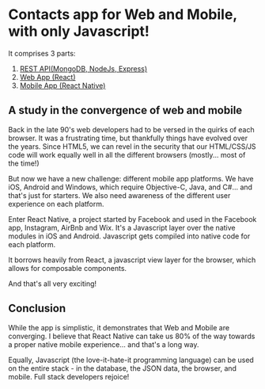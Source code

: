 # Contacts app for Web and Mobile, with only Javascript!

It comprises 3 parts:
1. [REST API(MongoDB, NodeJs, Express)](https://github.com/gregartemides/contacts-api)
2. [Web App (React)](https://github.com/gregartemides/contacts-web-app)
3. [Mobile App (React Native)](https://github.com/gregartemides/contacts-mobile-app)
<!-- more -->

## A study in the convergence of web and mobile

Back in the late 90's web developers had to be versed in the quirks of each browser. It was a frustrating time, but thankfully things have evolved over the years. Since HTML5, we can revel in the security that our HTML/CSS/JS code will work equally well in all the different browsers (mostly... most of the time!)

But now we have a new challenge: different mobile app platforms. We have iOS, Android and Windows, which require Objective-C, Java, and C#... and that's just for starters. We also need awareness of the different user experience on each platform.

Enter React Native, a project started by Facebook and used in the Facebook app, Instagram, AirBnb and Wix. It's a Javascript layer over the native modules in iOS and Android. Javascript gets compiled into native code for each platform.

It borrows heavily from React, a javascript view layer for the browser, which allows for composable components.

And that's all very exciting!

## Conclusion
While the app is simplistic, it demonstrates that Web and Mobile are converging. I believe that React Native can take us 80% of the way towards a proper native mobile experience... and that's a long way.

Equally, Javascript (the love-it-hate-it programming language) can be used on the entire stack - in the database, the JSON data, the browser, and mobile. Full stack developers rejoice!
